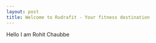 ```yaml
---
layout: post
title: Welcome to Rudrafit - Your fitness destination
---
```


Hello I am Rohit Chaubbe
